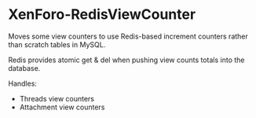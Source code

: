 # XenForo-RedisViewCounter
Moves some view counters to use Redis-based increment counters rather than scratch tables in MySQL. 

Redis provides atomic get & del when pushing view counts totals into the database.

Handles:
- Threads view counters
- Attachment view counters

